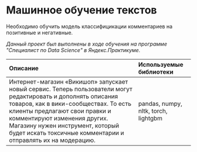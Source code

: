 # Машинное обучение текстов

Необходимо обучить модель классифицикации комментариев на позитивные и негативные.

*Данный проект был выполнены в ходе обучения на программе "Специалист по Data Science" в Яндекс.Практикуме.*

| Описание           | Используемые библиотеки                     |
| :--------------------- |:---------------------------|
| Интернет-магазин «Викишоп» запускает новый сервис. Теперь пользователи могут редактировать и дополнять описания товаров, как в вики-сообществах. То есть клиенты предлагают свои правки и комментируют изменения других. Магазину нужен инструмент, который будет искать токсичные комментарии и отправлять их на модерацию. | pandas, numpy, nltk, torch, lightgbm|
